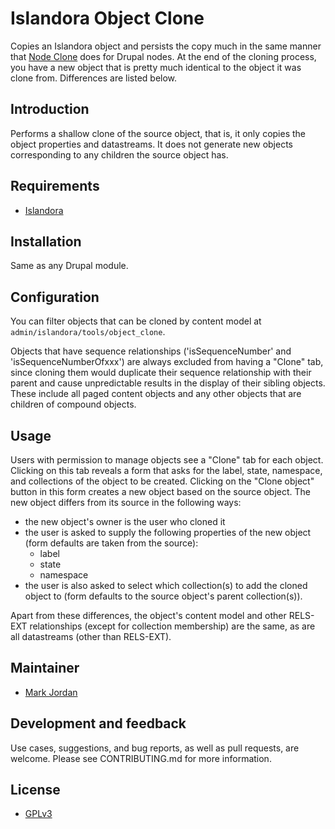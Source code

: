 # Islandora Object Clone

Copies an Islandora object and persists the copy much in the same manner that [Node Clone](https://www.drupal.org/project/node_clone) does for Drupal nodes. At the end of the cloning process, you have a new object that is pretty much identical to the object it was clone from. Differences are listed below.

## Introduction

Performs a shallow clone of the source object, that is, it only copies the object properties and datastreams. It does not generate new objects corresponding to any children the source object has.

## Requirements

* [Islandora](https://github.com/Islandora/islandora)

## Installation

Same as any Drupal module.

## Configuration

You can filter objects that can be cloned by content model at `admin/islandora/tools/object_clone`.

Objects that have sequence relationships ('isSequenceNumber' and 'isSequenceNumberOfxxx') are always excluded from having a "Clone" tab, since cloning them would duplicate their sequence relationship with their parent and cause unpredictable results in the display of their sibling objects. These include all paged content objects and any other objects that are children of compound objects.

## Usage

Users with permission to manage objects see a "Clone" tab for each object. Clicking on this tab reveals a form that asks for the label, state, namespace, and collections of the object to be created. Clicking on the "Clone object" button in this form creates a new object based on the source object. The new object differs from its source in the following ways:

* the new object's owner is the user who cloned it
* the user is asked to supply the following properties of the new object (form defaults are taken from the source):
  * label
  * state
  * namespace
* the user is also asked to select which collection(s) to add the cloned object to (form defaults to the source object's parent collection(s)).

Apart from these differences, the object's content model and other RELS-EXT relationships (except for collection membership) are the same, as are all datastreams (other than RELS-EXT).

## Maintainer

* [Mark Jordan](https://github.com/mjordan)

## Development and feedback

Use cases, suggestions, and bug reports, as well as pull requests, are welcome. Please see CONTRIBUTING.md for more information.

## License

* [GPLv3](http://www.gnu.org/licenses/gpl-3.0.txt)
